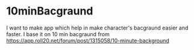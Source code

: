 # 10minBacgraund
I want to make app which help in make character's bacgraund easier and faster. I base it on 10 min bacgraund from https://app.roll20.net/forum/post/1315058/10-minute-background 
